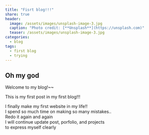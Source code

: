 ```yaml
---
title: "Fisrt blog!!!"
share: true
header:
  image: /assets/images/unsplash-image-3.jpg
  caption: "Photo credit: [**Unsplash**](https://unsplash.com)"
  teaser: /assets/images/unsplash-image-3.jpg
categories:
  - blog
tags:
  - first blog
  - trying
---
```


## Oh my god
Welcome to my blog!~~

This is my first post in my first blog!!!

I finally make my first website in my life!!<br>
I spend so much time on making so many mistakes..<br>
Redo it again and again<br>
I will continue update post, porfolio, and projects<br>
to express myself clearly<br>

